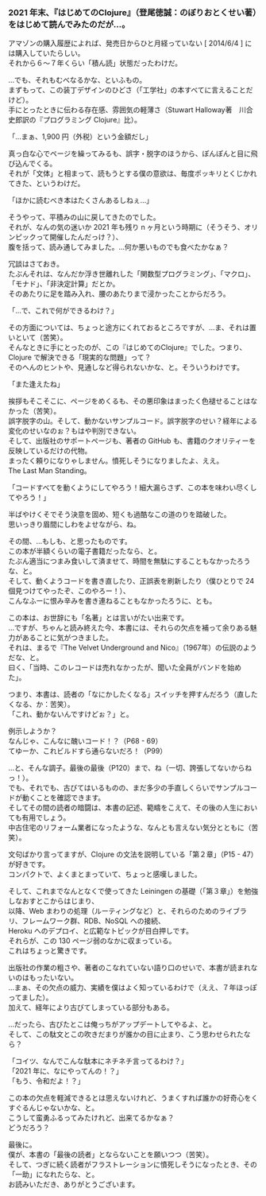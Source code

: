 ### 2021 年末、『はじめてのClojure』（登尾徳誠：のぼりおとくせい著）をはじめて読んでみたのだが…。

アマゾンの購入履歴によれば、発売日からひと月経っていない [ 2014/6/4 ] には購入していたらしい。<br>
それから６〜７年くらい「積ん読」状態だったわけだ。<br>

…でも、それもむべなるかな、といふもの。<br>
まずもって、この装丁デザインのひどさ（「工学社」の本すべてに言えることだけど）。<br>
手にとったときに伝わる存在感、雰囲気の軽薄さ（Stuwart Halloway著　川合史郎訳の『プログラミング Clojure』比）。<br>

「…まぁ、1,900 円（外税）という金額だし」<br>

真っ白な心でページを繰ってみるも、誤字・脱字のほうから、ぽんぽんと目に飛び込んでくる。<br>
それが「文体」と相まって、読もうとする僕の意欲は、毎度ポッキリとくじかれてきた、というわけだ。<br>

「ほかに読むべき本はたくさんあるしねぇ…」<br>

そうやって、平積みの山に戻してきたのでした。<br>
それが、なんの気の迷いか 2021 年も残り n ヶ月という時期に（そうそう、オリンピックって開催したんだっけ？）、<br>
腹を括って、読み通してみました。…何か悪いものでも食べたかなぁ？<br>

冗談はさておき。<br>
たぶんそれは、なんだか浮き世離れした「関数型プログラミング」、「マクロ」、「モナド」、「非決定計算」だとか。<br>
そのあたりに足を踏み入れ、腰のあたりまで浸かったことからだろう。<br>

「…で、これで何ができるわけ？」<br>

その方面については、ちょっと途方にくれておるところですが、…ま、それは置いといて（苦笑）。<br>
そんなときに手にとったのが、この『はじめてのClojure』でした。つまり、Clojure で解決できる「現実的な問題」って？<br>
そのへんのヒントや、見通しなど得られないかな、と。そういうわけです。<br>

「また逢えたね」<br>

挨拶もそこそこに、ページをめくるも、その悪印象はまったく色褪せることはなかった（苦笑）。<br>
誤字脱字の山。そして、動かないサンプルコード。誤字脱字のせい？経年による変化のせいなのぉ？もはや判別できない。<br>
そして、出版社のサポートページも、著者の GitHub も、書籍のクオリティーを反映しているだけの代物。<br>
まったく頼りになりゃしません。憤死しそうになりましたよ、ええ。<br>
The Last Man Standing。<br>

「コードすべてを動くようにしてやろう！細大漏らさず、この本を味わい尽くしてやろう！」<br>

半ばやけくそでそう決意を固め、短くも過酷なこの道のりを踏破した。<br>
思いっきり眉間にしわをよせながら、ね。<br>

その間、…もしも、と思ったものです。<br>
この本が半額くらいの電子書籍だったなら、と。<br>
たぶん適当につまみ食いして済ませて、時間を無駄にすることもなかったろうな、と。<br>
そして、動くようコードを書き直したり、正誤表を刷新したり（僕ひとりで 24 個見つけてやったぞ、このやろー！）、<br>
こんなふーに恨み辛みを書き連ねることもなかったろうに、とも。<br>

この本は、お世辞にも「名著」とは言いがたい出来です。<br>
…ですが、ちゃんと読み終えた今、本書には、それらの欠点を補って余りある魅力があることに気がつきました。<br>
それは、まるで『The Velvet Underground and Nico』（1967年）の伝説のようだな、と。<br>
曰く、「当時、このレコードは売れなかったが、聞いた全員がバンドを始めた」。<br>

つまり、本書は、読者の「なにかしたくなる」スイッチを押すんだろう（直したくなる、か：苦笑）。<br>
「これ、動かないんですけどぉ？」と。<br>

例示しようか？<br>
なんじゃ、こんなに醜いコード！？（P68 - 69）<br>
てゆーか、これビルドすら通らないだろ！（P99）<br>

…と、そんな調子。最後の最後（P120）まで、ね（一切、誇張してないからねっ！）。<br>
でも、それでも、古びてはいるものの、まだ多少の手直しくらいでサンプルコードが動くことを確認できます。<br>
そしてその間の読者の暗闘は、本書の記述、範疇をこえて、その後の人生においても有用でしょう。<br>
中古住宅のリフォーム業者になったような、なんとも言えない気分とともに（苦笑）。<br>

文句ばかり言ってますが、Clojure の文法を説明している「第２章」（P15 - 47）が好きです。<br>
コンパクトで、よくまとまっていて、ちょっと感嘆しました。<br>

そして、これまでなんとなくで使ってきた Leiningen の基礎（「第３章」）を勉強しなおすとこからはじまり、<br>
以降、Web まわりの処理（ルーティングなど）と、それらのためのライブラリ、フレームワーク群、RDB、NoSQL への接続、<br>
Heroku へのデプロイ、と広範なトピックが目白押しです。<br>
それらが、この 130 ページ弱のなかに収まっている。<br>
これはちょっと驚きです。<br>

出版社の作業の粗さや、著者のこなれていない語り口のせいで、本書が読まれないのはもったいない。<br>
…まぁ、その欠点の威力、実績を僕はよく知っているわけで（ええ、７年ほっぽってました）。<br>
加えて、経年により古びてしまっている部分もある。<br>

…だったら、古びたとこは俺っちがアップデートしてやるよ、と。<br>
そして、この駄文とこの吹きだまりが誰かの目に止まり、こう思わせられたなら？<br>

「コイツ、なんでこんな駄本にネチネチ言ってるわけ？」<br>
「2021 年に、なにやってんの！？」<br>
「もう、令和だよ！？」<br>

この本の欠点を軽減できるとは思えないけれど、うまくすれば誰かの好奇心をくすぐるんじゃないかな、と。<br>
こうして蛮勇ふるってみたけれど、出来てるかなぁ？<br>
どうだろう？<br>

最後に。<br>
僕が、本書の「最後の読者」とならないことを願いつつ（苦笑）。<br>
そして、つぎに続く読者がフラストレーションに憤死しそうになったとき、その「一助」になれたらな、と。<br>
お読みいただき、ありがとうございます。<br>
